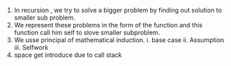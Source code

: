 1. In recursion , we try to solve a bigger problem by finding out solution to smaller sub problem.
2. We represent these problems in the form of the function and this function call him self to slove smaller subproblem.
3. We usse principal of mathematical induction.
    i. base case
    ii. Assumption
    iii. Selfwork
4. space get introduce due to call stack